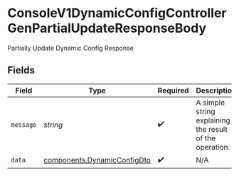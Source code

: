 # ConsoleV1DynamicConfigControllerGenPartialUpdateResponseBody

Partially Update Dynamic Config Response


## Fields

| Field                                                                      | Type                                                                       | Required                                                                   | Description                                                                |
| -------------------------------------------------------------------------- | -------------------------------------------------------------------------- | -------------------------------------------------------------------------- | -------------------------------------------------------------------------- |
| `message`                                                                  | *string*                                                                   | :heavy_check_mark:                                                         | A simple string explaining the result of the operation.                    |
| `data`                                                                     | [components.DynamicConfigDto](../../models/components/dynamicconfigdto.md) | :heavy_check_mark:                                                         | N/A                                                                        |